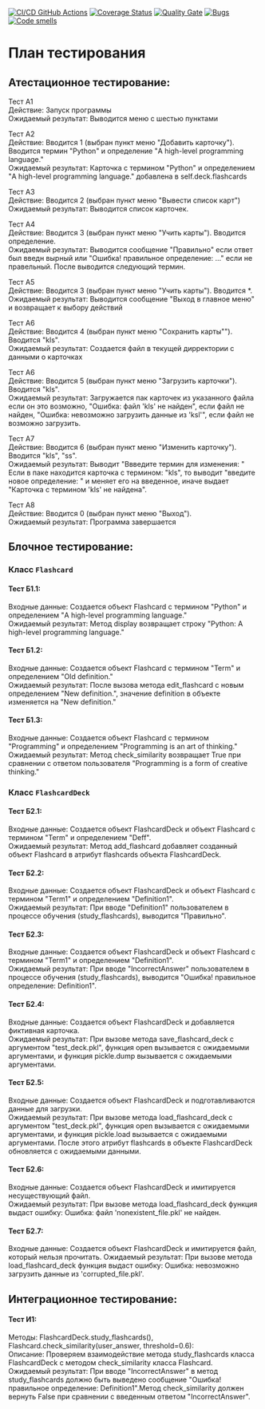 [![CI/CD GitHub Actions](https://github.com/Samvel228/P-test/actions/workflows/python-app.yml/badge.svg)](https://github.com/Samvel228/P-test/actions/workflows/test-action.yml)
[![Coverage Status](https://coveralls.io/repos/Samvel228/P-test/badge.svg?branch=main)](https://coveralls.io/github/Samvel228/P-test?branch=main)
[![Quality Gate](https://sonarcloud.io/api/project_badges/measure?project=Samvel228_P-test&metric=alert_status)](https://sonarcloud.io/dashboard?id=Samvel228_P-test)
[![Bugs](https://sonarcloud.io/api/project_badges/measure?project=Samvel228_P-test&metric=bugs)](https://sonarcloud.io/summary/new_code?id=Samvel228_P-test)
[![Code smells](https://sonarcloud.io/api/project_badges/measure?project=Samvel228_P-test&metric=code_smells)](https://sonarcloud.io/dashboard?id=Samvel228_P-test)

# План тестирования

## Атестационное тестирование:  
Тест А1  
Действие: Запуск программы  
Ожидаемый результат: Выводится меню с шестью пунктами

Тест А2  
Действие: Вводится 1 (выбран пункт меню "Добавить карточку"). Вводится термин "Python" и определение "A high-level programming language."  
Ожидаемый результат: Карточка с термином "Python" и определением "A high-level programming language." добавлена в self.deck.flashcards

Тест А3  
Действие: Вводится 2 (выбран пункт меню "Вывести список карт")  
Ожидаемый результат: Выводится список карточек.

Тест А4  
Действие: Вводится 3 (выбран пункт меню "Учить карты"). Вводится определение.  
Ожидаемый результат: Выводится сообщение "Правильно" если ответ был введн вырный или "Ошибка! правильное определение: ..." если не правельный. После выводится следующий термин.

Тест А5  
Действие: Вводится 3 (выбран пункт меню "Учить карты"). Вводится *.  
Ожидаемый результат: Выводится сообщение "Выход в главное меню" и возвращает к выбору действий

Тест А6  
Действие: Вводится 4 (выбран пункт меню "Сохранить карты""). Вводится "kls".  
Ожидаемый результат: Создается файл в текущей дирректории с данными о карточках

Тест А6  
Действие: Вводится 5 (выбран пункт меню "Загрузить карточки"). Вводится "kls".  
Ожидаемый результат: Загружается пак карточек из указанного файла если он это возможно, "Ошибка: файл 'kls' не найден", если файл не найден, "Ошибка: невозможно загрузить данные из 'ksl'", если файл не возможно загрузить.

Тест А7  
Действие: Вводится 6 (выбран пункт меню "Изменить карточку"). Вводится "kls", "ss".  
Ожидаемый результат: Выводит "Ввведите термин для изменения: " Если в паке находится карточка с термином: "kls", то выводит "введите новое определение: " и меняет его на введенное, иначе выдает "Карточка с термином 'kls' не найдена".

Тест А8  
Действие: Вводится 0 (выбран пункт меню "Выход").  
Ожидаемый результат: Программа завершается  

## Блочное тестирование:

### Класс `Flashcard`
#### Тест Б1.1:  

Входные данные: Создается объект Flashcard с термином "Python" и определением "A high-level programming language."  
Ожидаемый результат: Метод display возвращает строку "Python: A high-level programming language."

#### Тест Б1.2:  

Входные данные: Создается объект Flashcard с термином "Term" и определением "Old definition."  
Ожидаемый результат: После вызова метода edit_flashcard с новым определением "New definition.", значение definition в объекте изменяется на "New definition."

#### Тест Б1.3:  

Входные данные: Создается объект Flashcard с термином "Programming" и определением "Programming is an art of thinking."  
Ожидаемый результат: Метод check_similarity возвращает True при сравнении с ответом пользователя "Programming is a form of creative thinking."

### Класс `FlashcardDeck`
#### Тест Б2.1:

Входные данные: Создается объект FlashcardDeck и объект Flashcard с термином "Term" и определением "Deff".  
Ожидаемый результат: Метод add_flashcard добавляет созданный объект Flashcard в атрибут flashcards объекта FlashcardDeck.

#### Тест Б2.2:

Входные данные: Создается объект FlashcardDeck и объект Flashcard с термином "Term1" и определением "Definition1".  
Ожидаемый результат: При вводе "Definition1" пользователем в процессе обучения (study_flashcards), выводится "Правильно".

#### Тест Б2.3:

Входные данные: Создается объект FlashcardDeck и объект Flashcard с термином "Term1" и определением "Definition1".  
Ожидаемый результат: При вводе "IncorrectAnswer" пользователем в процессе обучения (study_flashcards), выводится "Ошибка! правильное определение: Definition1".

#### Тест Б2.4:

Входные данные: Создается объект FlashcardDeck и добавляется фиктивная карточка.  
Ожидаемый результат: При вызове метода save_flashcard_deck с аргументом "test_deck.pkl", функция open вызывается с ожидаемыми аргументами, и функция pickle.dump вызывается с ожидаемыми аргументами.

#### Тест Б2.5:

Входные данные: Создается объект FlashcardDeck и подготавливаются данные для загрузки.  
Ожидаемый результат: При вызове метода load_flashcard_deck с аргументом "test_deck.pkl", функция open вызывается с ожидаемыми аргументами, и функция pickle.load вызывается с ожидаемыми аргументами. После этого атрибут flashcards в объекте FlashcardDeck обновляется с ожидаемыми данными.

#### Тест Б2.6:

Входные данные: Создается объект FlashcardDeck и имитируется несуществующий файл.  
Ожидаемый результат: При вызове метода load_flashcard_deck функция выдаст ошибку: Ошибка: файл 'nonexistent_file.pkl' не найден.

#### Тест Б2.7:

Входные данные: Создается объект FlashcardDeck и имитируется файл, который нельзя прочитать. 
Ожидаемый результат: При вызове метода load_flashcard_deck функция выдаст ошибку: Ошибка: невозможно загрузить данные из 'corrupted_file.pkl'.

## Интеграционное тестирование:

#### Тест И1:
Методы: FlashcardDeck.study_flashcards(), Flashcard.check_similarity(user_answer, threshold=0.6):  
Описание: Проверяем взаимодействие метода study_flashcards класса FlashcardDeck с методом check_similarity класса Flashcard.  
Ожидаемый результат: При вводе "IncorrectAnswer" в метод study_flashcards должно быть выведено сообщение "Ошибка! правильное определение: Definition1".Метод check_similarity должен вернуть False при сравнении с введенным ответом "IncorrectAnswer".  
